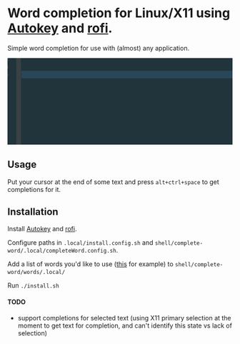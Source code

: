 # Word completion for Linux/X11 using [Autokey](https://github.com/autokey/autokey) and [rofi](https://github.com/davatorium/rofi).

Simple word completion for use with (almost) any application.

![Alt Text](https://github.com/tom-power/complete-word-autokey-rofi/blob/master/assets/demo.gif)

## Usage

Put your cursor at the end of some text and press `alt+ctrl+space` to get completions for it.

## Installation

Install [Autokey](https://github.com/autokey/autokey) and [rofi](https://github.com/davatorium/rofi).

Configure paths in `.local/install.config.sh` and `shell/complete-word/.local/completeWord.config.sh`.

Add a list of words you'd like to use ([this](https://github.com/first20hours/google-10000-english/blob/master/google-10000-english-no-swears.txt) for example) to `shell/complete-word/words/.local/`

Run `./install.sh`

#### TODO

- support completions for selected text (using X11 primary selection at the moment to get text for completion, and can't identify this state vs lack of selection)


